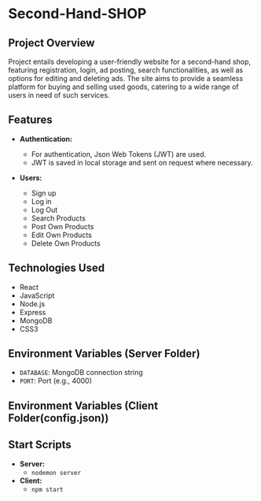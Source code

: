 # Second-Hand-SHOP

## Project Overview

Project entails developing a user-friendly website for a second-hand shop, featuring registration, login, ad posting, search functionalities, as well as options for editing and deleting ads. The site aims to provide a seamless platform for buying and selling used goods, catering to a wide range of users in need of such services.

## Features

- **Authentication:**
  - For authentication, Json Web Tokens (JWT) are used.
  - JWT is saved in local storage and sent on request where necessary.

- **Users:**
  - Sign up
  - Log in
  - Log Out
  - Search Products
  - Post Own Products
  - Edit Own Products
  - Delete Own Products
  
## Technologies Used

- React
- JavaScript
- Node.js
- Express
- MongoDB
- CSS3

## Environment Variables (Server Folder)

- `DATABASE`: MongoDB connection string  
- `PORT`: Port (e.g., 4000)

## Environment Variables (Client Folder(config.json))

## Start Scripts

- **Server:**
  - `nodemon server`
- **Client:**
  - `npm start`
